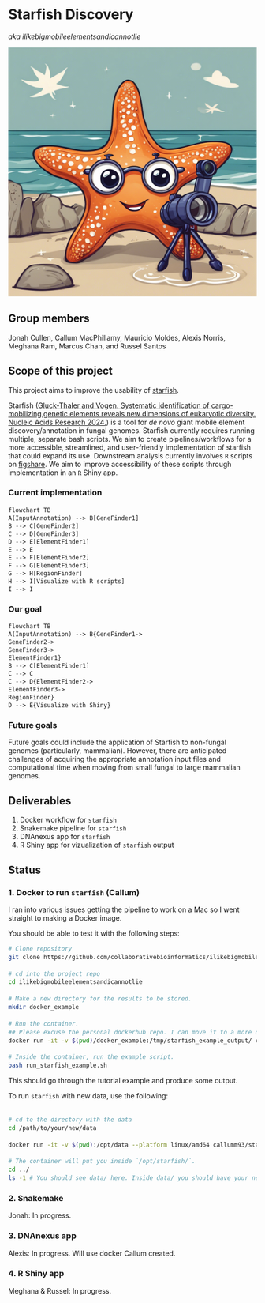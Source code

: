 # Starfish Discovery

*aka ilikebigmobileelementsandicannotlie*

![logo](894810_cartoon_starfish_with_binoculars_xl-1024-v1-0.png)

## Group members

Jonah Cullen, Callum MacPhillamy, Mauricio Moldes, Alexis Norris, Meghana Ram, Marcus Chan, and Russel Santos


## Scope of this project

This project aims to improve the usability of [starfish](https://github.com/egluckthaler/starfish). 

Starfish ([Gluck-Thaler and Vogen. Systematic identification of cargo-mobilizing genetic elements reveals new dimensions of eukaryotic diversity. Nucleic Acids Research 2024.](https://doi.org/10.1093/nar/gkae327)) is a tool for *de novo* giant mobile element discovery/annotation in fungal genomes. Starfish currently requires running multiple, separate bash scripts. We aim to create pipelines/workflows for a more accessible, streamlined, and user-friendly implementation of starfish that could expand its use. Downstream analysis currently involves `R` scripts on [figshare](https://figshare.com/articles/dataset/Supporting_data_for_Systematic_identification_of_cargo-carrying_genetic_elements_reveals_new_dimensions_of_eukaryotic_diversity_/24430447). We aim to improve accessibility of these scripts through implementation in an `R` Shiny app.

### Current implementation

```mermaid
flowchart TB
A(InputAnnotation) --> B[GeneFinder1]
B --> C[GeneFinder2]
C --> D[GeneFinder3]
D --> E[ElementFinder1]
E --> E
E --> F[ElementFinder2]
F --> G[ElementFinder3]
G --> H[RegionFinder]
H --> I[Visualize with R scripts]
I --> I
```

### Our goal

```mermaid
flowchart TB
A(InputAnnotation) --> B{GeneFinder1->
GeneFinder2->
GeneFinder3->
ElementFinder1}
B --> C[ElementFinder1]
C --> C
C --> D{ElementFinder2->
ElementFinder3->
RegionFinder}
D --> E{Visualize with Shiny}
```

### Future goals
Future goals could include the application of Starfish to non-fungal genomes (particularly, mammalian). However, there are anticipated challenges of acquiring the appropriate annotation input files and computational time when moving from small fungal to large mammalian genomes.


## Deliverables

1. Docker workflow for `starfish`  
2. Snakemake pipeline for `starfish`    
3. DNAnexus app for `starfish`   
4. R Shiny app for vizualization of `starfish` output


## Status

### 1. Docker to run `starfish` (Callum)

I ran into various issues getting the pipeline to work on a Mac so I went
straight to making a Docker image. 

You should be able to test it with the following steps:

```bash
# Clone repository
git clone https://github.com/collaborativebioinformatics/ilikebigmobileelementsandicannotlie

# cd into the project repo
cd ilikebigmobileelementsandicannotlie

# Make a new directory for the results to be stored.
mkdir docker_example

# Run the container. 
## Please excuse the personal dockerhub repo. I can move it to a more official one.
docker run -it -v $(pwd)/docker_example:/tmp/starfish_example_output/ callumm93/starfish:v1.0.0

# Inside the container, run the example script.
bash run_starfish_example.sh
```
This should go through the tutorial example and produce some output.

To run `starfish` with new data, use the following:

```bash

# cd to the directory with the data
cd /path/to/your/new/data

docker run -it -v $(pwd):/opt/data --platform linux/amd64 callumm93/starfish:v1.0.0

# The container will put you inside `/opt/starfish/`.
cd ../
ls -1 # You should see data/ here. Inside data/ you should have your new data.
```

### 2. Snakemake

Jonah: In progress.

### 3. DNAnexus app

Alexis: In progress. Will use docker Callum created.

### 4. R Shiny app 

Meghana & Russel: In progress.
